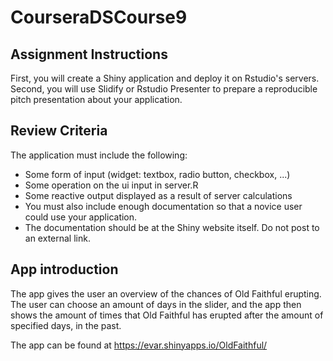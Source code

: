 # CourseraDSCourse9

## Assignment Instructions

First, you will create a Shiny application and deploy it on Rstudio's servers. Second, you will use Slidify or Rstudio Presenter to prepare a reproducible pitch presentation about your application.

## Review Criteria

The application must include the following:

* Some form of input (widget: textbox, radio button, checkbox, ...)
* Some operation on the ui input in server.R
* Some reactive output displayed as a result of server calculations
* You must also include enough documentation so that a novice user could use your application.
* The documentation should be at the Shiny website itself. Do not post to an external link.

## App introduction
The app gives the user an overview of the chances of Old Faithful erupting. The user can choose an amount of days in the slider, and the app then shows the amount of times that Old Faithful has erupted after the amount of specified days, in the past.

The app can be found at https://evar.shinyapps.io/OldFaithful/ 
